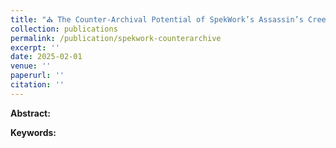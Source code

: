 ```yaml
---
title: "⛪ The Counter-Archival Potential of SpekWork’s Assassin’s Creed Art History (forthcoming)"
collection: publications
permalink: /publication/spekwork-counterarchive
excerpt: ''
date: 2025-02-01
venue: ''
paperurl: ''
citation: ''
---
```


<b>Abstract:</b>

<b>Keywords:</b>

